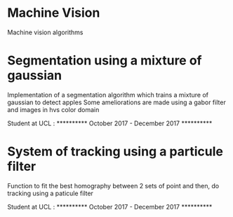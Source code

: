 # Machine Vision
Machine vision algorithms

# Segmentation using a mixture of gaussian 
Implementation of a segmentation algorithm which trains a mixture of gaussian to detect apples
Some ameliorations are made using a gabor filter and images in hvs color domain

Student at UCL :  ********** October 2017 - December 2017 **********


# System of tracking using a particule filter
Function to fit the best homography between 2 sets of point and then, do tracking using a paticule filter

Student at UCL :  ********** October 2017 - December 2017 **********
